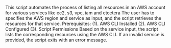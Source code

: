 This script automates the process of listing all resources in an AWS account for various services like ec2, s3, vpc, iam and etcetera
The user has to specifies the AWS region and service as input, and the script retrieves the resources for that service.
Prerequisites: (1). AWS CLI Installed (2). AWS CLI Configured (3). Script Permissions
Based on the service input, the script lists the corresponding resources using the AWS CLI.
If an invalid service is provided, the script exits with an error message.
